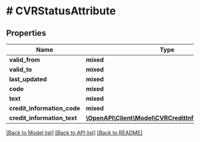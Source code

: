 # # CVRStatusAttribute

## Properties

Name | Type | Description | Notes
------------ | ------------- | ------------- | -------------
**valid_from** | **mixed** |  | [optional]
**valid_to** | **mixed** |  | [optional]
**last_updated** | **mixed** |  | [optional]
**code** | **mixed** |  |
**text** | **mixed** |  | [optional]
**credit_information_code** | **mixed** |  |
**credit_information_text** | [**\OpenAPI\Client\Model\CVRCreditInformationTextEnum**](CVRCreditInformationTextEnum.md) |  | [optional]

[[Back to Model list]](../../README.md#models) [[Back to API list]](../../README.md#endpoints) [[Back to README]](../../README.md)
